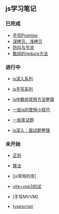 
## js学习笔记

### 已完成

- [手写Promise](./promise.html)
- [深拷贝、浅拷贝](./js-copy.html)
- [防抖与节流](./debounce-throttle.html)
- [数组的reduce方法](./array-reduce.html)




### 进行中

- [js深入系列](./depth.html)
- [js手写系列](./handle-codes.html)
- [js中数组常用方法整理](./array-methods.html)
- [一些js的使用小技巧](./js-skills.html)

- [一些笔试题](./js-interview.html)
- [js深入：面试题整理](./interview.html)



### 未开始

- [正则](./regexp.html)

- [算法](./arithmetic.html)

- [js常用的库]

- [vite+vue3初试](./vite.html)

- [手写MVVM]
- [typescript](./ts.html)


